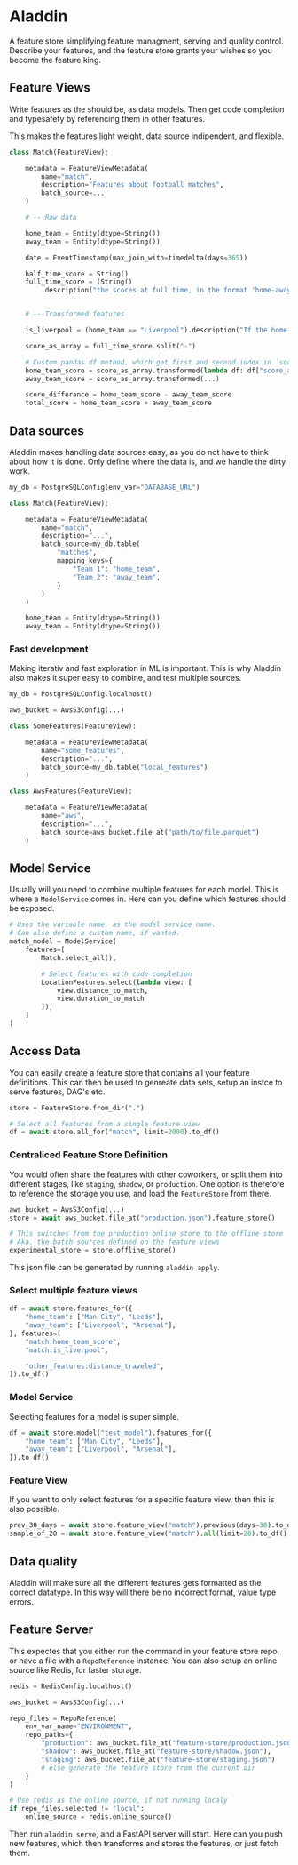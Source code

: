 # Aladdin

A feature store simplifying feature managment, serving and quality control.
Describe your features, and the feature store grants your wishes so you become the feature king.

## Feature Views

Write features as the should be, as data models.
Then get code completion and typesafety by referencing them in other features.

This makes the features light weight, data source indipendent, and flexible.

```python
class Match(FeatureView):

    metadata = FeatureViewMetadata(
        name="match",
        description="Features about football matches",
        batch_source=...
    )

    # -- Raw data

    home_team = Entity(dtype=String())
    away_team = Entity(dtype=String())

    date = EventTimestamp(max_join_with=timedelta(days=365))

    half_time_score = String()
    full_time_score = (String()
        .description("the scores at full time, in the format 'home-away'. E.g: '2-1'"))


    # -- Transformed features

    is_liverpool = (home_team == "Liverpool").description("If the home team is Liverpool")

    score_as_array = full_time_score.split("-")

    # Custom pandas df method, which get first and second index in `score_as_array`
    home_team_score = score_as_array.transformed(lambda df: df["score_as_array"].str[0].replace({np.nan: 0}).astype(int))
    away_team_score = score_as_array.transformed(...)

    score_differance = home_team_score - away_team_score
    total_score = home_team_score + away_team_score
```

## Data sources

Aladdin makes handling data sources easy, as you do not have to think about how it is done.
Only define where the data is, and we handle the dirty work.

```python
my_db = PostgreSQLConfig(env_var="DATABASE_URL")

class Match(FeatureView):

    metadata = FeatureViewMetadata(
        name="match",
        description="...",
        batch_source=my_db.table(
            "matches",
            mapping_keys={
                "Team 1": "home_team",
                "Team 2": "away_team",
            }
        )
    )

    home_team = Entity(dtype=String())
    away_team = Entity(dtype=String())
```

### Fast development

Making iterativ and fast exploration in ML is important. This is why Aladdin also makes it super easy to combine, and test multiple sources.

```python
my_db = PostgreSQLConfig.localhost()

aws_bucket = AwsS3Config(...)

class SomeFeatures(FeatureView):

    metadata = FeatureViewMetadata(
        name="some_features",
        description="...",
        batch_source=my_db.table("local_features")
    )

class AwsFeatures(FeatureView):

    metadata = FeatureViewMetadata(
        name="aws",
        description="...",
        batch_source=aws_bucket.file_at("path/to/file.parquet")
    )
```

## Model Service

Usually will you need to combine multiple features for each model.
This is where a `ModelService` comes in.
Here can you define which features should be exposed.

```python
# Uses the variable name, as the model service name.
# Can also define a custom name, if wanted.
match_model = ModelService(
    features=[
        Match.select_all(),

        # Select features with code completion
        LocationFeatures.select(lambda view: [
            view.distance_to_match,
            view.duration_to_match
        ]),
    ]
)
```


## Access Data

You can easily create a feature store that contains all your feature definitions.
This can then be used to genreate data sets, setup an instce to serve features, DAG's etc.

```python
store = FeatureStore.from_dir(".")

# Select all features from a single feature view
df = await store.all_for("match", limit=2000).to_df()
```

### Centraliced Feature Store Definition
You would often share the features with other coworkers, or split them into different stages, like `staging`, `shadow`, or `production`.
One option is therefore to reference the storage you use, and load the `FeatureStore` from there.

```python
aws_bucket = AwsS3Config(...)
store = await aws_bucket.file_at("production.json").feature_store()

# This switches from the production online store to the offline store
# Aka. the batch sources defined on the feature views
experimental_store = store.offline_store()
```
This json file can be generated by running `aladdin apply`.

### Select multiple feature views

```python
df = await store.features_for({
    "home_team": ["Man City", "Leeds"],
    "away_team": ["Liverpool", "Arsenal"],
}, features=[
    "match:home_team_score",
    "match:is_liverpool",

    "other_features:distance_traveled",
]).to_df()
```

### Model Service

Selecting features for a model is super simple.


```python
df = await store.model("test_model").features_for({
    "home_team": ["Man City", "Leeds"],
    "away_team": ["Liverpool", "Arsenal"],
}).to_df()
```

### Feature View

If you want to only select features for a specific feature view, then this is also possible.

```python
prev_30_days = await store.feature_view("match").previous(days=30).to_df()
sample_of_20 = await store.feature_view("match").all(limit=20).to_df()
```

## Data quality
Aladdin will make sure all the different features gets formatted as the correct datatype.
In this way will there be no incorrect format, value type errors.

## Feature Server

This expectes that you either run the command in your feature store repo, or have a file with a `RepoReference` instance.
You can also setup an online source like Redis, for faster storage.

```python
redis = RedisConfig.localhost()

aws_bucket = AwsS3Config(...)

repo_files = RepoReference(
    env_var_name="ENVIRONMENT",
    repo_paths={
        "production": aws_bucket.file_at("feature-store/production.json"),
        "shadow": aws_bucket.file_at("feature-store/shadow.json"),
        "staging": aws_bucket.file_at("feature-store/staging.json")
        # else generate the feature store from the current dir
    }
)

# Use redis as the online source, if not running localy
if repo_files.selected != "local":
    online_source = redis.online_source()
```

Then run `aladdin serve`, and a FastAPI server will start. Here can you push new features, which then transforms and stores the features, or just fetch them.
